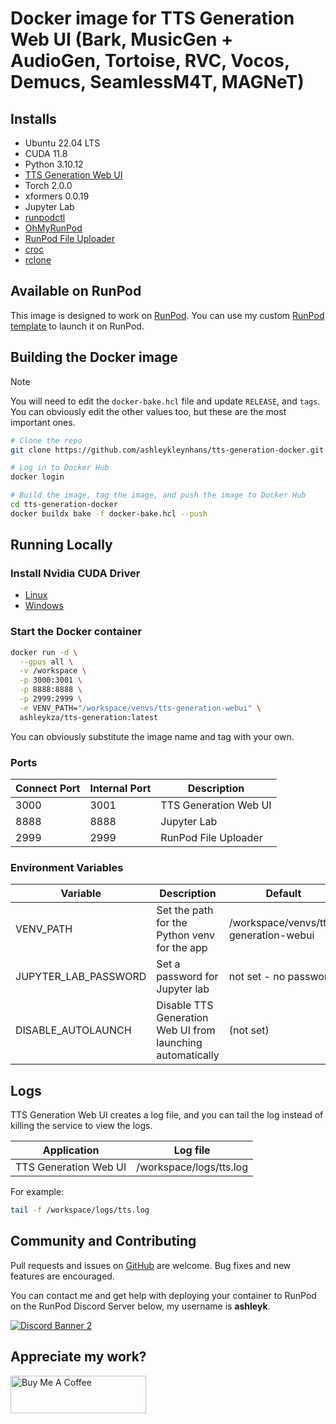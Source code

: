 # Docker image for TTS Generation Web UI (Bark, MusicGen + AudioGen, Tortoise, RVC, Vocos, Demucs, SeamlessM4T, MAGNeT)

## Installs

* Ubuntu 22.04 LTS
* CUDA 11.8
* Python 3.10.12
* [TTS Generation Web UI](
  https://github.com/rsxdalv/tts-generation-webui)
* Torch 2.0.0
* xformers 0.0.19
* Jupyter Lab
* [runpodctl](https://github.com/runpod/runpodctl)
* [OhMyRunPod](https://github.com/kodxana/OhMyRunPod)
* [RunPod File Uploader](https://github.com/kodxana/RunPod-FilleUploader)
* [croc](https://github.com/schollz/croc)
* [rclone](https://rclone.org/)

## Available on RunPod

This image is designed to work on [RunPod](https://runpod.io?ref=2xxro4sy).
You can use my custom [RunPod template](
https://runpod.io/gsc?template=j898rhd8t6&ref=2xxro4sy)
to launch it on RunPod.

## Building the Docker image

> [!NOTE]
> You will need to edit the `docker-bake.hcl` file and update `RELEASE`,
> and `tags`.  You can obviously edit the other values too, but these
> are the most important ones.

```bash
# Clone the repo
git clone https://github.com/ashleykleynhans/tts-generation-docker.git

# Log in to Docker Hub
docker login

# Build the image, tag the image, and push the image to Docker Hub
cd tts-generation-docker
docker buildx bake -f docker-bake.hcl --push
```

## Running Locally

### Install Nvidia CUDA Driver

- [Linux](https://docs.nvidia.com/cuda/cuda-installation-guide-linux/index.html)
- [Windows](https://docs.nvidia.com/cuda/cuda-installation-guide-microsoft-windows/index.html)

### Start the Docker container

```bash
docker run -d \
  --gpus all \
  -v /workspace \
  -p 3000:3001 \
  -p 8888:8888 \
  -p 2999:2999 \
  -e VENV_PATH="/workspace/venvs/tts-generation-webui" \
  ashleykza/tts-generation:latest
```

You can obviously substitute the image name and tag with your own.

### Ports

| Connect Port | Internal Port | Description           |
|--------------|---------------|-----------------------|
| 3000         | 3001          | TTS Generation Web UI |
| 8888         | 8888          | Jupyter Lab           |
| 2999         | 2999          | RunPod File Uploader  |

### Environment Variables

| Variable             | Description                                                | Default                               |
|----------------------|------------------------------------------------------------|---------------------------------------|
| VENV_PATH            | Set the path for the Python venv for the app               | /workspace/venvs/tts-generation-webui |
| JUPYTER_LAB_PASSWORD | Set a password for Jupyter lab                             | not set - no password                 |
| DISABLE_AUTOLAUNCH   | Disable TTS Generation Web UI from launching automatically | (not set)                             |

## Logs

TTS Generation Web UI creates a log file, and you can tail the log instead of
killing the service to view the logs.

| Application           | Log file                |
|-----------------------|-------------------------|
| TTS Generation Web UI | /workspace/logs/tts.log |

For example:

```bash
tail -f /workspace/logs/tts.log
```

## Community and Contributing

Pull requests and issues on [GitHub](https://github.com/ashleykleynhans/tts-generation-docker)
are welcome. Bug fixes and new features are encouraged.

You can contact me and get help with deploying your container
to RunPod on the RunPod Discord Server below,
my username is **ashleyk**.

<a target="_blank" href="https://discord.gg/pJ3P2DbUUq">![Discord Banner 2](https://discordapp.com/api/guilds/912829806415085598/widget.png?style=banner2)</a>

## Appreciate my work?

<a href="https://www.buymeacoffee.com/ashleyk" target="_blank"><img src="https://cdn.buymeacoffee.com/buttons/v2/default-yellow.png" alt="Buy Me A Coffee" style="height: 60px !important;width: 217px !important;" ></a>
